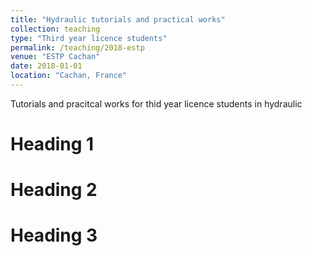 ```yaml
---
title: "Hydraulic tutorials and practical works"
collection: teaching
type: "Third year licence students"
permalink: /teaching/2018-estp
venue: "ESTP Cachan"
date: 2018-01-01
location: "Cachan, France"
---
```


Tutorials and pracitcal works for thid year licence students in hydraulic

Heading 1
======

Heading 2
======

Heading 3
======

